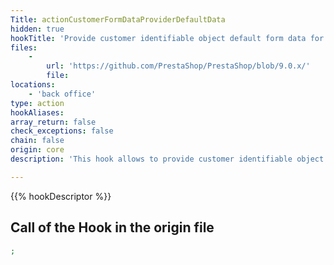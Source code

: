 ```yaml
---
Title: actionCustomerFormDataProviderDefaultData
hidden: true
hookTitle: 'Provide customer identifiable object default form data for creation'
files:
    -
        url: 'https://github.com/PrestaShop/PrestaShop/blob/9.0.x/'
        file: 
locations:
    - 'back office'
type: action
hookAliases: 
array_return: false
check_exceptions: false
chain: false
origin: core
description: 'This hook allows to provide customer identifiable object form data which will prefill the form in creation page'

---
```


{{% hookDescriptor %}}

## Call of the Hook in the origin file

```php
;
```
